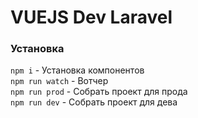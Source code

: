 # VUEJS Dev Laravel

### Установка

`npm i` - Установка компонентов  
`npm run watch` - Вотчер  
`npm run prod` - Собрать проект для прода  
`npm run dev` - Собрать проект для дева  